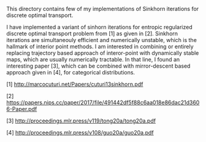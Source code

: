 This directory contains few of my implementations of Sinkhorn iterations for discrete optimal transport.

I have implemented a variant of sinhorn iterations for entropic regularized discrete optimal transport problem from [1] as given in [2]. Sinkhorn iterations are simultaneouly efficient and numerically unstable, which is the hallmark of interior point methods. I am interested in combining or entirely replacing trajectory based approach of interor-point with dynamically stable maps, which are usually numerically tractable. In that line, I found an interesting paper [3], which can be combined with mirror-descent based approach given in [4], for categorical distributions.






















[1] http://marcocuturi.net/Papers/cuturi13sinkhorn.pdf

[2] https://papers.nips.cc/paper/2017/file/491442df5f88c6aa018e86dac21d3606-Paper.pdf

[3] http://proceedings.mlr.press/v119/tong20a/tong20a.pdf

[4] http://proceedings.mlr.press/v108/guo20a/guo20a.pdf
